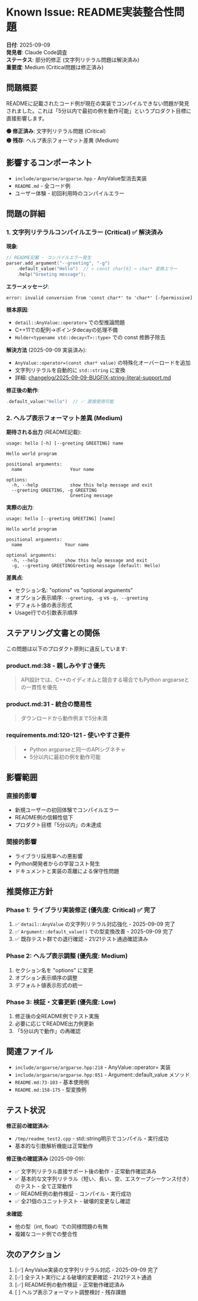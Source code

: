 # Known Issue: README実装整合性問題

**日付**: 2025-09-09  
**発見者**: Claude Code調査  
**ステータス**: 部分的修正 (文字列リテラル問題は解決済み)  
**重要度**: Medium (Critical問題は修正済み)

## 問題概要

READMEに記載されたコード例が現在の実装でコンパイルできない問題が発見されました。これは「5分以内で最初の例を動作可能」というプロダクト目標に直接影響します。

**🟢 修正済み**: 文字列リテラル問題 (Critical)  
**🟡 残存**: ヘルプ表示フォーマット差異 (Medium)

## 影響するコンポーネント

- `include/argparse/argparse.hpp` - AnyValue型消去実装
- `README.md` - 全コード例
- ユーザー体験 - 初回利用時のコンパイルエラー

## 問題の詳細

### 1. 文字列リテラルコンパイルエラー (Critical) ✅ **解決済み**

**現象**:
```cpp
// README記載 - コンパイルエラー発生
parser.add_argument("--greeting", "-g")
    .default_value("Hello")  // ← const char[6] → char* 変換エラー
    .help("Greeting message");
```

**エラーメッセージ**:
```
error: invalid conversion from 'const char*' to 'char*' [-fpermissive]
```

**根本原因**:
- `detail::AnyValue::operator=` での型推論問題
- C++11での配列→ポインタdecayの処理不備
- `Holder<typename std::decay<T>::type>` での const 修飾子除去

**解決方法** (2025-09-09 実装済み):
- `AnyValue::operator=(const char* value)` の特殊化オーバーロードを追加
- 文字列リテラルを自動的に `std::string` に変換
- 詳細: [changelog/2025-09-09-BUGFIX-string-literal-support.md](../changelog/2025-09-09-BUGFIX-string-literal-support.md)

**修正後の動作**:
```cpp
.default_value("Hello")  // ✅ 直接使用可能
```

### 2. ヘルプ表示フォーマット差異 (Medium)

**期待される出力** (README記載):
```
usage: hello [-h] [--greeting GREETING] name

Hello world program

positional arguments:
  name                  Your name

options:
  -h, --help            show this help message and exit
  --greeting GREETING, -g GREETING
                        Greeting message
```

**実際の出力**:
```
usage: hello [--greeting GREETING] [name]

Hello world program

positional arguments:
  name                Your name

optional arguments:
  -h, --help          show this help message and exit
  -g, --greeting GREETINGGreeting message (default: Hello)
```

**差異点**:
- セクション名: "options" vs "optional arguments"
- オプション表示順序: `--greeting, -g` vs `-g, --greeting`
- デフォルト値の表示形式
- Usage行での引数表示順序

## ステアリング文書との関係

この問題は以下のプロダクト原則に違反しています:

### product.md:38 - 親しみやすさ優先
> API設計では、C++のイディオムと競合する場合でもPython argparseとの一貫性を優先

### product.md:31 - 統合の簡易性
> ダウンロードから動作例まで5分未満

### requirements.md:120-121 - 使いやすさ要件
> - Python argparseと同一のAPIシグネチャ
> - 5分以内に最初の例を動作可能

## 影響範囲

### 直接的影響
- 新規ユーザーの初回体験でコンパイルエラー
- README例の信頼性低下
- プロダクト目標「5分以内」の未達成

### 間接的影響  
- ライブラリ採用率への悪影響
- Python開発者からの学習コスト発生
- ドキュメントと実装の乖離による保守性問題

## 推奨修正方針

### Phase 1: ライブラリ実装修正 (優先度: Critical) ✅ **完了**
1. ✅ `detail::AnyValue` の文字列リテラル対応強化 - 2025-09-09 完了
2. ✅ `Argument::default_value()` での型変換改善 - 2025-09-09 完了
3. ✅ 既存テスト群での退行確認 - 21/21テスト通過確認済み

### Phase 2: ヘルプ表示調整 (優先度: Medium)
1. セクション名を "options" に変更
2. オプション表示順序の調整
3. デフォルト値表示形式の統一

### Phase 3: 検証・文書更新 (優先度: Low)
1. 修正後の全README例でテスト実施
2. 必要に応じてREADME出力例更新
3. 「5分以内で動作」の再確認

## 関連ファイル

- `include/argparse/argparse.hpp:218` - AnyValue::operator= 実装
- `include/argparse/argparse.hpp:851` - Argument::default_value メソッド
- `README.md:73-103` - 基本使用例
- `README.md:158-175` - 型変換例

## テスト状況

**修正前の確認済み**:
- `/tmp/readme_test2.cpp` - std::string明示でコンパイル・実行成功
- 基本的な引数解析機能は正常動作

**修正後の確認済み** (2025-09-09):
- ✅ 文字列リテラル直接サポート後の動作 - 正常動作確認済み
- ✅ 基本的な文字列リテラル（短い、長い、空、エスケープシーケンス付き）のテスト - 全て正常動作
- ✅ README例の動作検証 - コンパイル・実行成功
- ✅ 全21個のユニットテスト - 破壊的変更なし確認

**未確認**:
- 他の型（int, float）での同様問題の有無
- 複雑なコード例での整合性

## 次のアクション

1. [✅] AnyValue実装の文字列リテラル対応 - 2025-09-09 完了
2. [✅] 全テスト実行による破壊的変更確認 - 21/21テスト通過
3. [✅] README例の動作検証 - 正常動作確認済み
4. [ ] ヘルプ表示フォーマット調整検討 - 残存課題